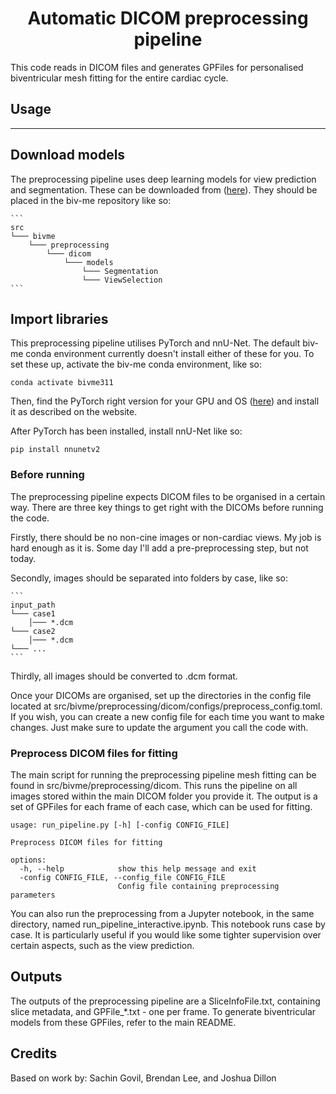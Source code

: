 <div align="center">

# Automatic DICOM preprocessing pipeline

</div>

This code reads in DICOM files and generates GPFiles for personalised biventricular mesh fitting for the entire cardiac cycle.

## Usage

-----------------------------------------------

## Download models
The preprocessing pipeline uses deep learning models for view prediction and segmentation. These can be downloaded from ([here](https://www.dropbox.com/scl/fo/54662zpqpb0ibmoysqy54/AF4eN0-Bzmb7O-l1lJ6WCZI?rlkey=wxahs4jcepd8ryhh0nfersne2&st=75oy73u9&dl=0)). They should be placed in the biv-me repository like so:

    ```
    src 
    └─── bivme
        └─── preprocessing
            └─── dicom
                └─── models
                    └─── Segmentation
                    └─── ViewSelection
    ```


## Import libraries
This preprocessing pipeline utilises PyTorch and nnU-Net. The default biv-me conda environment currently doesn't install either of these for you. To set these up, activate the biv-me conda environment, like so:

```
conda activate bivme311
```

Then, find the PyTorch right version for your GPU and OS ([here](https://pytorch.org/get-started/locally/)) and install it as described on the website.

After PyTorch has been installed, install nnU-Net like so:

```
pip install nnunetv2
```

### Before running
The preprocessing pipeline expects DICOM files to be organised in a certain way. There are three key things to get right with the DICOMs before running the code. 

Firstly, there should be no non-cine images or non-cardiac views. My job is hard enough as it is. Some day I'll add a pre-preprocessing step, but not today.

Secondly, images should be separated into folders by case, like so:

    ```
    input_path   
    └─── case1
        │─── *.dcm
    └─── case2
        │─── *.dcm
    └─── ...
    ```

Thirdly, all images should be converted to .dcm format.

Once your DICOMs are organised, set up the directories in the config file located at src/bivme/preprocessing/dicom/configs/preprocess_config.toml. If you wish, you can create a new config file for each time you want to make changes. Just make sure to update the argument you call the code with.

### Preprocess DICOM files for fitting
The main script for running the preprocessing pipeline mesh fitting can be found in src/bivme/preprocessing/dicom. This runs the pipeline on all images stored within the main DICOM folder you provide it. The output is a set of GPFiles for each frame of each case, which can be used for fitting.

```
usage: run_pipeline.py [-h] [-config CONFIG_FILE]

Preprocess DICOM files for fitting

options:
  -h, --help            show this help message and exit
  -config CONFIG_FILE, --config_file CONFIG_FILE
                        Config file containing preprocessing parameters

```

You can also run the preprocessing from a Jupyter notebook, in the same directory, named run_pipeline_interactive.ipynb. This notebook runs case by case. It is particularly useful if you would like some tighter supervision over certain aspects, such as the view prediction. 

## Outputs
The outputs of the preprocessing pipeline are a SliceInfoFile.txt, containing slice metadata, and GPFile_*.txt - one per frame. To generate biventricular models from these GPFiles, refer to the main README.


Credits
------------------------------------
Based on work by: Sachin Govil, Brendan Lee, and Joshua Dillon

